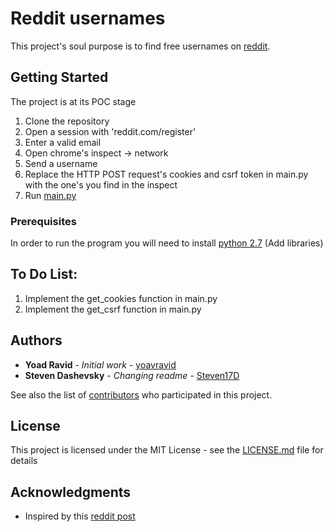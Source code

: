 # Reddit usernames

This project's soul purpose is to find free usernames on [reddit](https://www.reddit.com/).

## Getting Started

The project is at its POC stage

1. Clone the repository
2. Open a session with 'reddit.com/register'
3. Enter a valid email
4. Open chrome's inspect -> network
5. Send a username
6. Replace the HTTP POST request's cookies and csrf token in main.py with the one's you find in the inspect
7. Run [main.py](main.py)

### Prerequisites

In order to run the program you will need to install [python 2.7](https://www.python.org/getit/)
(Add libraries)

## To Do List:
1. Implement the get_cookies function in main.py 
2. Implement the get_csrf function in main.py 

## Authors

* **Yoad Ravid** - *Initial work* - [yoavravid](https://github.com/yoavravid)
* **Steven Dashevsky** - *Changing readme* - [Steven17D](https://github.com/Steven17D)

See also the list of [contributors](https://github.com/yoavravid/reddit_usernames/contributors) who participated in this project.

## License

This project is licensed under the MIT License - see the [LICENSE.md](LICENSE.md) file for details

## Acknowledgments

* Inspired by this [reddit post](https://www.reddit.com/r/learnprogramming/comments/8m8hl3/python_script_to_look_for_free_username_on_a/)
